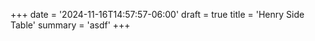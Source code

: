 +++
date = '2024-11-16T14:57:57-06:00'
draft = true
title = 'Henry Side Table'
summary = 'asdf'
+++
